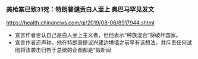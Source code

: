 ### 美枪案已致31死：特朗普谴责白人至上 奥巴马罕见发文
https://health.chinanews.com/gj/2019/08-06/8917944.shtml
- 宣言作者否认自己是白人至上主义者，但他表示“种族混合”将破坏国家。
- 宣言作者还声称，他在特朗普提议兴建边境墙之前早有该想法，并斥责任何试图将该袭击归咎于总统的企图都是“假新闻